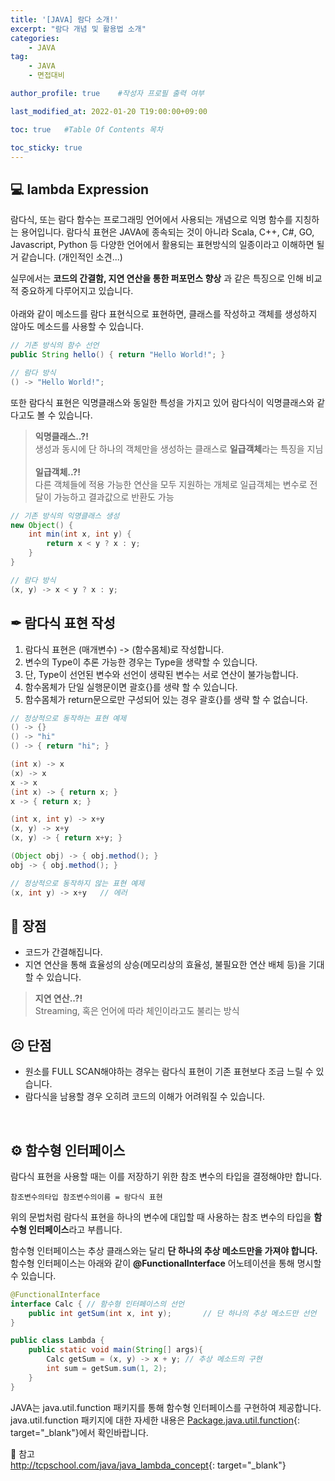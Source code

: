 ```yaml
---
title: '[JAVA] 람다 소개!' 
excerpt: "람다 개념 및 활용법 소개"
categories:
    - JAVA
tag:
    - JAVA
    - 면접대비

author_profile: true    #작성자 프로필 출력 여부

last_modified_at: 2022-01-20 T19:00:00+09:00

toc: true   #Table Of Contents 목차 

toc_sticky: true
---
```


## 💻 lambda Expression
람다식, 또는 람다 함수는 프로그래밍 언어에서 사용되는 개념으로 익명 함수를 지칭하는 용어입니다.
람다식 표현은 JAVA에 종속되는 것이 아니라 Scala, C++, C#, GO, Javascript, Python 등 다양한 언어에서 활용되는 표현방식의 일종이라고 이해하면 될거 같습니다. (개인적인 소견...)<br>

실무에서는 **코드의 간결함, 지연 연산을 통한 퍼포먼스 향상** 과 같은 특징으로 인해 비교적 중요하게 다루어지고 있습니다.
<br><br>
아래와 같이 메소드를 람다 표현식으로 표현하면, 클래스를 작성하고 객체를 생성하지 않아도 메소드를 사용할 수 있습니다.
``` java
// 기존 방식의 함수 선언
public String hello() { return "Hello World!"; }

// 람다 방식
() -> "Hello World!";
```

또한 람다식 표현은 익명클래스와 동일한 특성을 가지고 있어 람다식이 익명클래스와 같다고도 볼 수 있습니다.
> **익명클래스..?!**<br>
> 생성과 동시에 단 하나의 객체만을 생성하는 클래스로 **일급객체**라는 특징을 지님<br><br>
> **일급객체..?!**<br>
> 다른 객체들에 적용 가능한 연산을 모두 지원하는 개체로 일급객체는 변수로 전달이 가능하고 결과값으로 반환도 가능

``` java
// 기존 방식의 익명클래스 생성
new Object() {
    int min(int x, int y) {
        return x < y ? x : y;
    }
}

// 람다 방식
(x, y) -> x < y ? x : y;
```

## ✒ 람다식 표현 작성
1. 람다식 표현은 (매개변수) -> (함수몸체)로 작성합니다.
2. 변수의 Type이 추론 가능한 경우는 Type을 생략할 수 있습니다.
3. 단, Type이 선언된 변수와 선언이 생략된 변수는 서로 연산이 불가능합니다.
4. 함수몸체가 단일 실행문이면 괄호{}를 생략 할 수 있습니다. 
5. 함수몸체가 return문으로만 구성되어 있는 경우 괄호{}를 생략 할 수 없습니다.

``` java
// 정상적으로 동작하는 표현 예제
() -> {}
() -> "hi"
() -> { return "hi"; }

(int x) -> x
(x) -> x
x -> x
(int x) -> { return x; }
x -> { return x; }

(int x, int y) -> x+y
(x, y) -> x+y
(x, y) -> { return x+y; }

(Object obj) -> { obj.method(); }
obj -> { obj.method(); }

// 정상적으로 동작하지 않는 표현 예제
(x, int y) -> x+y   // 에러
```
## 🙂 장점
- 코드가 간결해집니다.
- 지연 연산을 통해 효율성의 상승(메모리상의 효율성, 불필요한 연산 배체 등)을 기대할 수 있습니다.

> **지연 연산..?!**<br>
> Streaming, 혹은 언어에 따라 체인이라고도 불리는 방식

## ☹ 단점
- 원소를 FULL SCAN해야하는 경우는 람다식 표현이 기존 표현보다 조금 느릴 수 있습니다.
- 람다식을 남용할 경우 오히려 코드의 이해가 어려워질 수 있습니다.
<br>

## ⚙ 함수형 인터페이스
람다식 표현을 사용할 때는 이를 저장하기 위한 참조 변수의 타입을 결정해야만 합니다.
```
참조변수의타입 참조변수의이름 = 람다식 표현
```
위의 문법처럼 람다식 표현을 하나의 변수에 대입할 때 사용하는 참조 변수의 타입을 **함수형 인터페이스**라고 부릅니다.<br>

함수형 인터페이스는 추상 클래스와는 달리 **단 하나의 추상 메소드만을 가져야 합니다.**
함수형 인터페이스는 아래와 같이 **@FunctionalInterface** 어노테이션을 통해 명시할 수 있습니다.

``` java
@FunctionalInterface
interface Calc { // 함수형 인터페이스의 선언
    public int getSum(int x, int y);       // 단 하나의 추상 메소드만 선언
}

public class Lambda {
    public static void main(String[] args){
        Calc getSum = (x, y) -> x + y; // 추상 메소드의 구현
        int sum = getSum.sum(1, 2);
    }
}
```
JAVA는 java.util.function 패키지를 통해 함수형 인터페이스를 구현하여 제공합니다.<br>
java.util.function 패키지에 대한 자세한 내용은 [Package.java.util.function](https://docs.oracle.com/javase/8/docs/api/java/util/function/package-summary.html){: target="_blank"}에서 확인바랍니다.<br>

📌 참고<br>
<http://tcpschool.com/java/java_lambda_concept>{: target="_blank"}<br>
